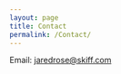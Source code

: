 ```yaml
---
layout: page
title: Contact
permalink: /Contact/
---
```




Email: [jaredrose@skiff.com](mailto:jaredrose@skiff.com)

